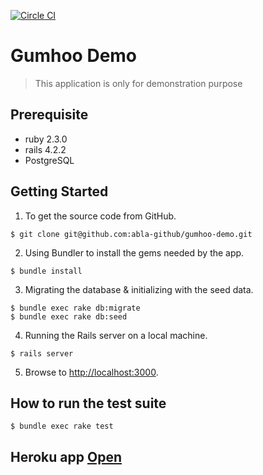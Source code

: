 [![Circle CI](https://circleci.com/gh/abla-github/gumhoo-demo.svg?style=shield)](https://circleci.com/gh/abla-github/gumhoo-demo)

# Gumhoo Demo

> This application is only for demonstration purpose

## Prerequisite

- ruby  2.3.0
- rails 4.2.2
- PostgreSQL
 
## Getting Started

1. To get the source code from GitHub.
```
$ git clone git@github.com:abla-github/gumhoo-demo.git
```
2. Using Bundler to install the gems needed by the app.
```
$ bundle install
```
3. Migrating the database & initializing with the seed data.
```
$ bundle exec rake db:migrate
$ bundle exec rake db:seed
```
4. Running the Rails server on a local machine.
```
$ rails server
```
5. Browse to [http://localhost:3000](http://localhost:3000).

## How to run the test suite
```
$ bundle exec rake test
```

## Heroku app [Open](https://gumhoo-seyjhflo.herokuapp.com/)
